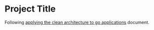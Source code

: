 # Project Title

Following [applying the clean architecture to go applications](https://manuel.kiessling.net/2012/09/28/applying-the-clean-architecture-to-go-applications/) document.
